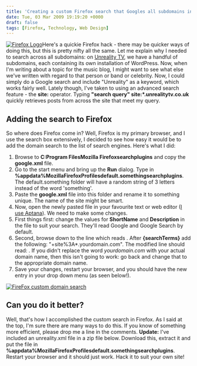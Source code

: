 ```yaml
---
title: 'Creating a custom Firefox search that Googles all subdomains in a site'
date: Tue, 03 Mar 2009 19:19:20 +0000
draft: false
tags: [Firefox, Technology, Web Design]
---
```


[![Firefox Logo](http://gerard.interwebworld.co.uk/files/2009/08/firefox-e1379623063857.jpg)](http://gerard.interwebworld.co.uk/files/2009/08/firefox-e1379623063857.jpg)Here's a quickie Firefox hack - there may be quicker ways of doing this, but this is pretty nifty all the same. Let me explain why I needed to search across all subdomains: on [Unreality TV](http://www.unrealitytv.co.uk "Unreality TV: The Reality TV blog"), we have a handful of subdomains, each containing its own installation of WordPress. Now, when I'm writing about a topic for the music blog, I might want to see what else we've written with regard to that person or band or celebrity. Now, I could simply do a Google search and include "Unreality" as a keyword, which works fairly well. Lately though, I've taken to using an advanced search feature - the **site:** operator. Typing **"search query" site:*.unrealitytv.co.uk** quickly retrieves posts from across the site that meet my query.

Adding the search to Firefox
----------------------------

So where does Firefox come in? Well, Firefox is my primary browser, and I use the search box extensively, I decided to see how easy it would be to add the domain search to the list of search engines. Here's what I did:

1.  Browse to **C:Program FilesMozilla Firefoxsearchplugins** and copy the **google.xml** file.
2.  Go to the start menu and bring up the **Run** dialog. Type in **%appdata%MozillaFirefoxProfilesdefault.somethingsearchplugins**. The default.something folder will have a random string of 3 letters instead of the word 'something'.
3.  Paste the **google.xml** file into this folder and rename it to something unique. The name of the site might be smart.
4.  Now, open the newly pasted file in your favourite text or web editor ([I use Aptana](/blog/my-mostly-free-web-design-toolkit)). We need to make some changes.
5.  First things first: change the values for **ShortName** and **Description** in the file to suit your search. They'll read Google and Google Search by default.
6.  Second, browse down to the line which reads **<Param name="q" value="{searchTerms}"/>**. After **{searchTerms}** add the following: "+site%3A*.yourdomain.com". The modified line should read: **<Param name="q" value="{searchTerms}+site%3A*.yourdomain.com****"/>**. If you didn't replace the word _yourdomain.com_ with your actual domain name, then this isn't going to work: go back and change that to the appropriate domain name.
7.  Save your changes, restart your browser, and you should have the new entry in your drop down menu (as seen below!).

[![FireFox custom domain search](http://gerard.interwebworld.co.uk/files/2009/03/domain-custom-search.jpg)](http://gerard.interwebworld.co.uk/files/2009/03/domain-custom-search.jpg)

Can you do it better?
---------------------

Well, that's how I accomplished the custom search in Firefox. As I said at the top, I'm sure there are many ways to do this. If you know of something more efficient, please drop me a line in the comments. **Update:** I've included an unreality.xml file in a zip file below. Download this, extract it and put the file in **%appdata%MozillaFirefoxProfilesdefault.somethingsearchplugins**. Restart your browser and it should just work. Hack it to suit your own site!
